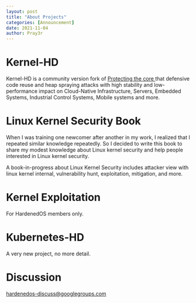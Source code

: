 ```yaml
---
layout: post
title: "About Projects"
categories: [Announcement] 
date: 2021-11-04
author: Pray3r
---
```


# Kernel-HD

Kernel-HD is a community version fork of [Protecting the core
](https://mp.weixin.qq.com/s/Cwp30tqxp4kevrEnNToqiw) that defensive code reuse and heap spraying attacks with high stability and low-performance impact on Cloud-Native Infrastructure, Servers, Embedded Systems, Industrial Control Systems, Mobile systems and more.

# Linux Kernel Security Book

When I was training one newcomer after another in my work, I realized that I repeated similar knowledge repeatedly. So I decided to write this book to share my modest knowledge about Linux kernel security and help people interested in Linux kernel security.

A book-in-progress about Linux Kernel Security includes attacker view with linux kernel internal, vulnerability hunt, exploitation, mitigation, and more.


# Kernel Exploitation

For HardenedOS members only.

# Kubernetes-HD

A very new project, no more detail.


# Discussion

hardenedos-discuss@googlegroups.com

